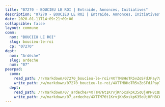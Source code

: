 ```yaml
---
title: "07270 - BOUCIEU LE ROI | Entraide, Annonces, Initiatives"
description: "07270 - BOUCIEU LE ROI | Entraide, Annonces, Initiatives"
date: 2020-01-11T14:09:21+09:00
collapsible: false
layout: commune
comm:
  nom: "BOUCIEU LE ROI"
  slug: boucieu-le-roi
  cp: "07270"
dept:
  nom: "Ardèche"
  slug: ardeche
  num: "07"
peerpad:
  comm:
    read_path: /r/markdown/07270_boucieu-le-roi/4XTTM8HoTR5vZoSFdJPay7aS21VBu2DrcHCK3DADz7v4zHsJD
    write_path: /w/markdown/07270_boucieu-le-roi/4XTTM8HoTR5vZoSFdJPay7aS21VBu2DrcHCK3DADz7v4zHsJD-K3TgUkUJYZNuf8qmK2L2AzBugL4pqbME3JPXfZi5WLG6WQ7ioU11Lqnc5q8dpN94HipfUYFtSf5kij1BMcFG5V7BGtEjDAov2WfxUHG46vDH6GkCkAoxEWEeqGhPqc3myAne6fi5
  dept:
    read_path: /r/markdown/07_ardeche/4XTTM76t1KrvjKn5xskpK35oUjHPH8CQaLdMsC4TVbgaVPp9H
    write_path: /w/markdown/07_ardeche/4XTTM76t1KrvjKn5xskpK35oUjHPH8CQaLdMsC4TVbgaVPp9H-K3TgTz6XqMtb1TG26LozWQGWzYCmeEroVRKKCBntm7SADEzfC88gC5qx4GzHEVb3Y3CHH1FRtgCq45v9wokwFBFS6YysdmDNnD29f5C4C6FuF2ZpCUFJZY3XzmFx1kWscUwpw6qR
---
```


